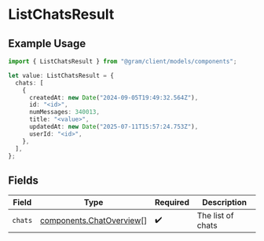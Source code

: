 # ListChatsResult

## Example Usage

```typescript
import { ListChatsResult } from "@gram/client/models/components";

let value: ListChatsResult = {
  chats: [
    {
      createdAt: new Date("2024-09-05T19:49:32.564Z"),
      id: "<id>",
      numMessages: 340013,
      title: "<value>",
      updatedAt: new Date("2025-07-11T15:57:24.753Z"),
      userId: "<id>",
    },
  ],
};
```

## Fields

| Field                                                                | Type                                                                 | Required                                                             | Description                                                          |
| -------------------------------------------------------------------- | -------------------------------------------------------------------- | -------------------------------------------------------------------- | -------------------------------------------------------------------- |
| `chats`                                                              | [components.ChatOverview](../../models/components/chatoverview.md)[] | :heavy_check_mark:                                                   | The list of chats                                                    |
